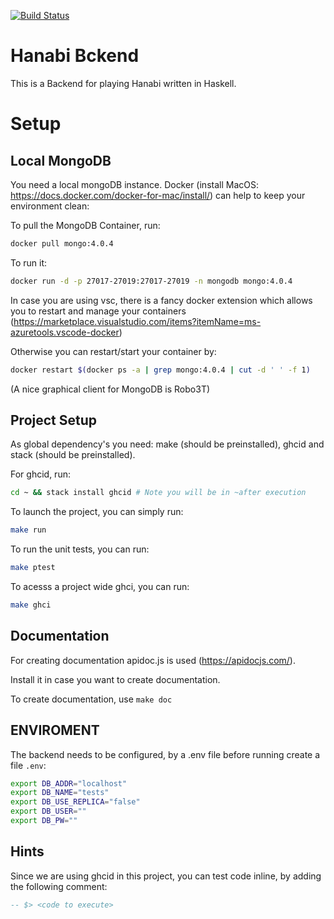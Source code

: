 [![Build Status](https://travis-ci.org/daehiff/hanabi-backend.svg?branch=master)](https://travis-ci.org/daehiff/hanabi-backend)

# Hanabi Bckend

This is a Backend for playing Hanabi written in Haskell.

# Setup

## Local MongoDB
You need a local mongoDB instance. Docker (install MacOS: https://docs.docker.com/docker-for-mac/install/) can help to keep your environment clean:

To pull the MongoDB Container, run:
```bash
docker pull mongo:4.0.4
```
To run it:
```bash
docker run -d -p 27017-27019:27017-27019 -n mongodb mongo:4.0.4
```
In case you are using vsc, there is a fancy docker extension which allows you to restart and manage your containers
(https://marketplace.visualstudio.com/items?itemName=ms-azuretools.vscode-docker)

Otherwise you can restart/start your container by: 
```bash
docker restart $(docker ps -a | grep mongo:4.0.4 | cut -d ' ' -f 1)
```

(A nice graphical client for MongoDB is Robo3T)
## Project Setup

As global dependency's you need: make (should be preinstalled), ghcid and stack (should be preinstalled).

For ghcid, run:
```bash
cd ~ && stack install ghcid # Note you will be in ~after execution
```


To launch the project, you can simply run: 
```bash
make run
```

To run the unit tests, you can run:
```bash
make ptest
```

To acesss a project wide ghci, you can run:

```bash
make ghci
```

## Documentation

For creating documentation apidoc.js is used (https://apidocjs.com/).

Install it in case you want to create documentation.

To create documentation, use `make doc`

## ENVIROMENT

The backend needs to be configured, by a .env file before running create a file `.env`:

```bash
export DB_ADDR="localhost"
export DB_NAME="tests"
export DB_USE_REPLICA="false"
export DB_USER=""
export DB_PW=""

```
## Hints

Since we are using ghcid in this project, you can test code inline, by adding the following comment:
```haskell
-- $> <code to execute>
```